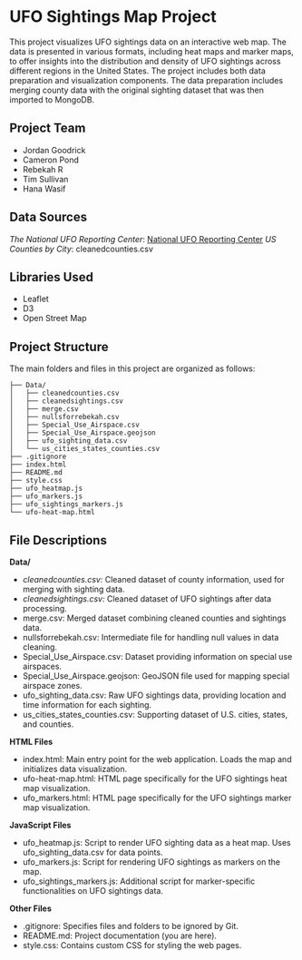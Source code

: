 # UFO Sightings Map Project
This project visualizes UFO sightings data on an interactive web map. The data is presented in various formats, including heat maps and marker maps, to offer insights into the distribution and density of UFO sightings across different regions in the United States. The project includes both data preparation and visualization components.  The data preparation includes merging county data with the original sighting dataset that was then imported to MongoDB.

## Project Team 
- Jordan Goodrick
- Cameron Pond
- Rebekah R
- Tim Sullivan
- Hana Wasif

## Data Sources 

*The National UFO Reporting Center*: [National UFO Reporting Center](https://nuforc.org/)
*US Counties by City*:  cleanedcounties.csv

## Libraries Used 
- Leaflet
- D3
- Open Street Map



## Project Structure
The main folders and files in this project are organized as follows:

```plaintext
├── Data/
│   ├── cleanedcounties.csv
│   ├── cleanedsightings.csv
│   ├── merge.csv
│   ├── nullsforrebekah.csv
│   ├── Special_Use_Airspace.csv
│   ├── Special_Use_Airspace.geojson
│   ├── ufo_sighting_data.csv
│   └── us_cities_states_counties.csv
├── .gitignore
├── index.html
├── README.md
├── style.css
├── ufo_heatmap.js
├── ufo_markers.js
├── ufo_sightings_markers.js
└── ufo-heat-map.html
```

## File Descriptions
**Data/**
- *cleanedcounties.csv:* Cleaned dataset of county information, used for merging with sighting data.
- *cleanedsightings.csv:* Cleaned dataset of UFO sightings after data processing.
- merge.csv: Merged dataset combining cleaned counties and sightings data.
- nullsforrebekah.csv: Intermediate file for handling null values in data cleaning.
- Special_Use_Airspace.csv: Dataset providing information on special use airspaces.
- Special_Use_Airspace.geojson: GeoJSON file used for mapping special airspace zones.
- ufo_sighting_data.csv: Raw UFO sightings data, providing location and time information for each sighting.
- us_cities_states_counties.csv: Supporting dataset of U.S. cities, states, and counties.

**HTML Files**
- index.html: Main entry point for the web application. Loads the map and initializes data visualization.
- ufo-heat-map.html: HTML page specifically for the UFO sightings heat map visualization.
- ufo_markers.html:  HTML page specifically for the UFO sightings marker map visualization.

**JavaScript Files**
- ufo_heatmap.js: Script to render UFO sighting data as a heat map. Uses ufo_sighting_data.csv for data points.
- ufo_markers.js: Script for rendering UFO sightings as markers on the map.
- ufo_sightings_markers.js: Additional script for marker-specific functionalities on UFO sightings data.

**Other Files**
- .gitignore: Specifies files and folders to be ignored by Git.
- README.md: Project documentation (you are here).
- style.css: Contains custom CSS for styling the web pages.
